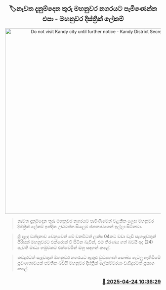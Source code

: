 <p align='center'><b><h2 align='center' title='Do not visit Kandy city until further notice - Kandy District Secretary'>🏷නැවත දැනුම්දෙන තුරු මහනුවර නගරයට පැමිණෙන්න එපා - මහනුවර දිස්ත්‍රික් ලේකම්</h2></b></p>
<p align='center'><img src='https://helakuru.sgp1.cdn.digitaloceanspaces.com/esana/images/lib/sri-dalada-wandanawa.jpg' width='600' alt='Do not visit Kandy city until further notice - Kandy District Secretary'></p>

> නැවත දැනුම්දෙන තුරු මහනුවර නගරයට පැමිණීමෙන් වළකින ලෙස මහනුවර දිස්ත්‍රික් ලේකම් ඉන්දික උඩවත්ත සියලුම ජනතාවගෙන් ඉල්ලා සිටිනවා.

> ශ්‍රී දළදා වන්දනාව වෙනුවෙන් මේ වනවිටත් ලක්ෂ 04කට වඩා වැඩි සැහැදැවතුන් පිරිසක් මහනුවරට එක්රොක් වී සිටින බැවින්, එම තීරණය ගත් බවයි අද (24) පැවති මාධ්‍ය හමුවකට එක්වෙමින් ඔහු සඳහන් කළේ.

> තවදුරටත් සැදැවතුන් මහනුවර නගරයට ඇතුළු වුවහොත් සෞඛ්‍ය ගැටලු ඇතිවීමේ ප්‍රවණතාවයක් පවතින බවයි මහනුවර දිස්ත්‍රික් ලේකම්වරයා වැඩිදුරටත් ප්‍රකාශ කළේ.



<h3 align='right'><a href='https://www.helakuru.lk/esana/p/109497/'>📅 2025-04-24 10:36:29</a></h3>
